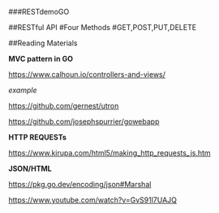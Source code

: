 ###RESTdemoGO

##RESTful API
#Four Methods
#GET,POST,PUT,DELETE


##Reading Materials


**MVC pattern in GO**

https://www.calhoun.io/controllers-and-views/

*example*

https://github.com/gernest/utron

https://github.com/josephspurrier/gowebapp

**HTTP REQUESTs**

https://www.kirupa.com/html5/making_http_requests_js.htm

**JSON/HTML**

https://pkg.go.dev/encoding/json#Marshal

https://www.youtube.com/watch?v=GvS91l7UAJQ
